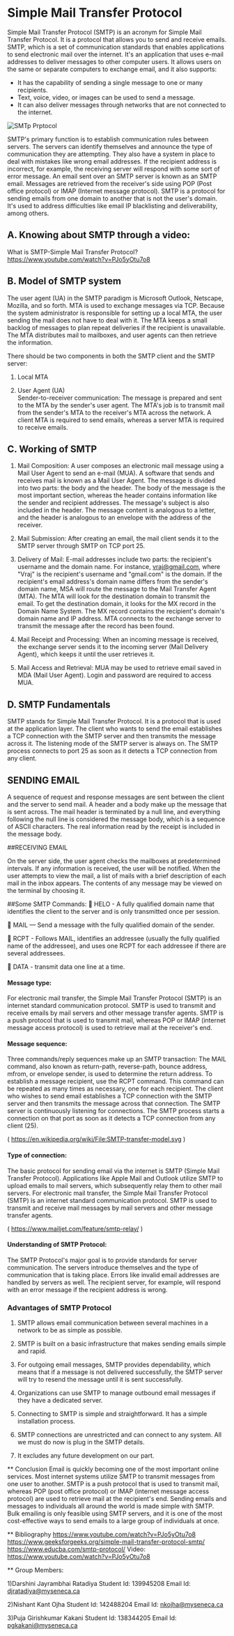 # Simple Mail Transfer Protocol


Simple Mail Transfer Protocol (SMTP) is an acronym for Simple Mail Transfer Protocol. It is a protocol that allows you to send and receive emails. SMTP, which is a set of communication standards that enables applications to send electronic mail over the internet. It's an application that uses e-mail addresses to deliver messages to other computer users. It allows users on the same or separate computers to exchange email, and it also supports:
*	It has the capability of sending a single message to one or many recipients.
* Text, voice, video, or images can be used to send a message.
*	It can also deliver messages through networks that are not connected to the internet.

![SMTp Prptocol](https://cdn.educba.com/academy/wp-content/uploads/2019/07/smtp-protocol.png.webp)

SMTP's primary function is to establish communication rules between servers. The servers can identify themselves and announce the type of communication they are attempting. They also have a system in place to deal with mistakes like wrong email addresses. If the recipient address is incorrect, for example, the receiving server will respond with some sort of error message.  An email sent over an SMTP server is known as an SMTP email. Messages are retrieved from the receiver's side using POP (Post office protocol) or IMAP (Internet message protocol). SMTP is a protocol for sending emails from one domain to another that is not the user's domain. It's used to address difficulties like email IP blacklisting and deliverability, among others. 


## A.	Knowing about SMTP through a video:
What is SMTP-Simple Mail Transfer Protocol?
https://www.youtube.com/watch?v=PJo5yOtu7o8

## B.	Model of SMTP system 
The user agent (UA) in the SMTP paradigm is Microsoft Outlook, Netscape, Mozilla, and so forth. MTA is used to exchange messages via TCP. Because the system administrator is responsible for setting up a local MTA, the user sending the mail does not have to deal with it. The MTA keeps a small backlog of messages to plan repeat deliveries if the recipient is unavailable. The MTA distributes mail to mailboxes, and user agents can then retrieve the information.
 
There should be two components in both the SMTP client and the SMTP server: 
1.	Local MTA 
2)	User Agent (UA)         
Sender-to-receiver communication: The message is prepared and sent to the MTA by the sender's user agent. The MTA's job is to transmit mail from the sender's MTA to the receiver's MTA across the network. A client MTA is required to send emails, whereas a server MTA is required to receive emails. 

## C.	Working of SMTP

1.	Mail Composition: A user composes an electronic mail message using a Mail User Agent to send an e-mail (MUA). A software that sends and receives mail is known as a Mail User Agent. The message is divided into two parts: the body and the header. The body of the message is the most important section, whereas the header contains information like the sender and recipient addresses. The message's subject is also included in the header. The message content is analogous to a letter, and the header is analogous to an envelope with the address of the receiver.

2.	Mail Submission: After creating an email, the mail client sends it to the SMTP server through SMTP on TCP port 25.

3.	Delivery of Mail: E-mail addresses include two parts: the recipient's username and the domain name. For instance, vraj@gmail.com, where "Vraj" is the recipient's username and "gmail.com" is the domain. If the recipient's email address's domain name differs from the sender's domain name, MSA will route the message to the Mail Transfer Agent (MTA). The MTA will look for the destination domain to transmit the email. To get the destination domain, it looks for the MX record in the Domain Name System. The MX record contains the recipient's domain's domain name and IP address. MTA connects to the exchange server to transmit the message after the record has been found.

4.	Mail Receipt and Processing: When an incoming message is received, the exchange server sends it to the incoming server (Mail Delivery Agent), which keeps it until the user retrieves it.

5.	Mail Access and Retrieval: MUA may be used to retrieve email saved in MDA (Mail User Agent). Login and password are required to access MUA.

## D.	SMTP Fundamentals 

SMTP stands for Simple Mail Transfer Protocol. It is a protocol that is used at the application layer. The client who wants to send the email establishes a TCP connection with the SMTP server and then transmits the message across it. The listening mode of the SMTP server is always on. The SMTP process connects to port 25 as soon as it detects a TCP connection from any client.

## SENDING EMAIL

A sequence of request and response messages are sent between the client and the server to send mail. A header and a body make up the message that is sent across. The mail header is terminated by a null line, and everything following the null line is considered the message body, which is a sequence of ASCII characters. The real information read by the receipt is included in the message body.

##RECEIVING EMAIL

On the server side, the user agent checks the mailboxes at predetermined intervals. If any information is received, the user will be notified. When the user attempts to view the mail, a list of mails with a brief description of each mail in the inbox appears. The contents of any message may be viewed on the terminal by choosing it.

##Some SMTP Commands: 
	HELO - A fully qualified domain name that identifies the client to the server and is only transmitted once per session.

	MAIL — Send a message with the fully qualified domain of the sender.

	RCPT - Follows MAIL, identifies an addressee (usually the fully qualified name of the addressee), and uses one RCPT for each addressee if there are several addressees.

	DATA - transmit data one line at a time.


 


#### Message type:
For electronic mail transfer, the Simple Mail Transfer Protocol (SMTP) is an internet standard communication protocol. SMTP is used to transmit and receive emails by mail servers and other message transfer agents.
SMTP is a push protocol that is used to transmit mail, whereas POP or IMAP (internet message access protocol) is used to retrieve mail at the receiver's end.

#### Message sequence:
Three commands/reply sequences make up an SMTP transaction: The MAIL command, also known as return-path, reverse-path, bounce address, mfrom, or envelope sender, is used to determine the return address. To establish a message recipient, use the RCPT command. This command can be repeated as many times as necessary, one for each recipient. The client who wishes to send email establishes a TCP connection with the SMTP server and then transmits the message across that connection. The SMTP server is continuously listening for connections. The SMTP process starts a connection on that port as soon as it detects a TCP connection from any client (25).
                                            
 
( https://en.wikipedia.org/wiki/File:SMTP-transfer-model.svg )

#### Type of connection:
The basic protocol for sending email via the internet is SMTP (Simple Mail Transfer Protocol). Applications like Apple Mail and Outlook utilize SMTP to upload emails to mail servers, which subsequently relay them to other mail servers.
For electronic mail transfer, the Simple Mail Transfer Protocol (SMTP) is an internet standard communication protocol. SMTP is used to transmit and receive mail messages by mail servers and other message transfer agents.

 
( https://www.mailjet.com/feature/smtp-relay/ )

#### Understanding of SMTP Protocol:
The SMTP Protocol's major goal is to provide standards for server communication. The servers introduce themselves and the type of communication that is taking place. Errors like invalid email addresses are handled by servers as well. The recipient server, for example, will respond with an error message if the recipient address is wrong.

### Advantages of SMTP Protocol
1.	SMTP allows email communication between several machines in a network to be as simple as possible.

2.	SMTP is built on a basic infrastructure that makes sending emails simple and rapid.

3.	For outgoing email messages, SMTP provides dependability, which means that if a message is not delivered successfully, the SMTP server will try to resend the message until it is sent successfully.

4. Organizations can use SMTP to manage outbound email messages if they have a dedicated server.

5.	Connecting to SMTP is simple and straightforward. It has a simple installation process.

6.	SMTP connections are unrestricted and can connect to any system. All we must do now is plug in the SMTP details.

7.	It excludes any future development on our part.


**	Conclusion
Email is quickly becoming one of the most important online services. Most internet systems utilize SMTP to transmit messages from one user to another. SMTP is a push protocol that is used to transmit mail, whereas POP (post office protocol) or IMAP (internet message access protocol) are used to retrieve mail at the recipient's end. Sending emails and messages to individuals all around the world is made simple with SMTP. Bulk emailing is only feasible using SMTP servers, and it is one of the most cost-effective ways to send emails to a large group of individuals at once.

**	Bibliography
https://www.youtube.com/watch?v=PJo5yOtu7o8
https://www.geeksforgeeks.org/simple-mail-transfer-protocol-smtp/
https://www.educba.com/smtp-protocol/
Video: https://www.youtube.com/watch?v=PJo5yOtu7o8

** Group Members:

1)Darshini Jayrambhai Ratadiya
   Student Id: 139945208
   Email Id: djratadiya@myseneca.ca

2)Nishant Kant Ojha
   Student Id: 142488204
   Email Id: nkojha@myseneca.ca

3)Puja Girishkumar Kakani
   Student Id: 138344205
   Email Id: pgkakani@myseneca.ca

